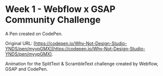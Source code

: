 # Week 1 - Webflow x GSAP Community Challenge

A Pen created on CodePen.

Original URL: [https://codepen.io/Why-Not-Design-Studio-YNDS/pen/myypGMX](https://codepen.io/Why-Not-Design-Studio-YNDS/pen/myypGMX).

Animation for the SplitText & ScrambleText challenge created by Webflow, GSAP and CodePen.